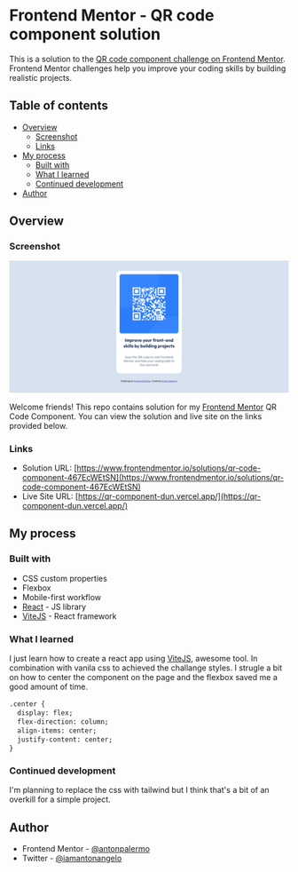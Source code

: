 # Frontend Mentor - QR code component solution

This is a solution to the [QR code component challenge on Frontend Mentor](https://www.frontendmentor.io/challenges/qr-code-component-iux_sIO_H). Frontend Mentor challenges help you improve your coding skills by building realistic projects.

## Table of contents

- [Overview](#overview)
  - [Screenshot](#screenshot)
  - [Links](#links)
- [My process](#my-process)
  - [Built with](#built-with)
  - [What I learned](#what-i-learned)
  - [Continued development](#continued-development)
- [Author](#author)

## Overview

### Screenshot

![](./src/assets/screenshot.png)

Welcome friends! This repo contains solution for my [Frontend Mentor](https://www.frontendmentor.io/) QR Code Component. You can view the solution and live site on the links provided below.

### Links

- Solution URL: [https://www.frontendmentor.io/solutions/qr-code-component-467EcWEtSN](https://www.frontendmentor.io/solutions/qr-code-component-467EcWEtSN)
- Live Site URL: [https://qr-component-dun.vercel.app/](https://qr-component-dun.vercel.app/)

## My process

### Built with

- CSS custom properties
- Flexbox
- Mobile-first workflow
- [React](https://reactjs.org/) - JS library
- [ViteJS](https://vitejs.dev/) - React framework

### What I learned

I just learn how to create a react app using [ViteJS](https://vitejs.dev/), awesome tool. In combination with vanila css to achieved the challange styles. I strugle a bit on how to center the component on the page and the flexbox saved me a good amount of time.

```
.center {
  display: flex;
  flex-direction: column;
  align-items: center;
  justify-content: center;
}
```

### Continued development

I'm planning to replace the css with tailwind but I think that's a bit of an overkill for a simple project.

## Author

- Frontend Mentor - [@antonpalermo](https://www.frontendmentor.io/profile/antonpalermo)
- Twitter - [@iamantonangelo](https://www.twitter.com/iamantonangelo)

